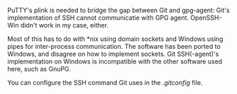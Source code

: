PuTTY's plink is needed to bridge the gap between Git and gpg-agent:
Git's implementation of SSH cannot communicatie with GPG agent.
OpenSSH-Win didn't work in my case, either.

Most of this has to do with *nix using domain sockets and Windows using pipes for inter-process communication.
The software has been ported to Windows, and disagree on how to implement sockets.
Git SSH(-agent)'s implementation on Windows is incompatible with the other software used here, such as GnuPG.

You can configure the SSH command Git uses in the _.gitconfig_ file.
